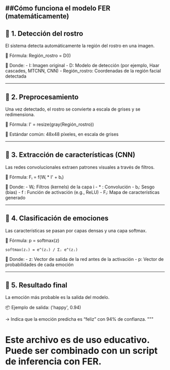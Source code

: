 ##Cómo funciona el modelo FER (matemáticamente)
--------------------------------------------
🔹 1. Detección del rostro
--------------------------------------------

El sistema detecta automáticamente la región del rostro en una imagen.

📐 Fórmula:
    Región_rostro = D(I)

🔸 Donde:
    - I: Imagen original
    - D: Modelo de detección (por ejemplo, Haar cascades, MTCNN, CNN)
    - Región_rostro: Coordenadas de la región facial detectada

--------------------------------------------
🔹 2. Preprocesamiento
--------------------------------------------

Una vez detectado, el rostro se convierte a escala de grises y se redimensiona.

📐 Fórmula:
    I' = resize(gray(Región_rostro))

🔸 Estándar común: 48x48 píxeles, en escala de grises

--------------------------------------------
🔹 3. Extracción de características (CNN)
--------------------------------------------

Las redes convolucionales extraen patrones visuales a través de filtros.

📐 Fórmula:
    Fᵢ = f(Wᵢ * I' + bᵢ)

🔸 Donde:
    - Wᵢ: Filtros (kernels) de la capa i
    - * : Convolución
    - bᵢ: Sesgo (bias)
    - f : Función de activación (e.g., ReLU)
    - Fᵢ: Mapa de características generado

--------------------------------------------
🔹 4. Clasificación de emociones
--------------------------------------------

Las características se pasan por capas densas y una capa softmax.

📐 Fórmula:
    p = softmax(z)

    softmax(zᵢ) = e^(zᵢ) / Σⱼ e^(zⱼ)

🔸 Donde:
    - z: Vector de salida de la red antes de la activación
    - p: Vector de probabilidades de cada emoción

--------------------------------------------
🔹 5. Resultado final
--------------------------------------------

La emoción más probable es la salida del modelo.

📦 Ejemplo de salida:
    ('happy', 0.94)

→ Indica que la emoción predicha es “feliz” con 94% de confianza.
"""

# Este archivo es de uso educativo. Puede ser combinado con un script de inferencia con FER.
